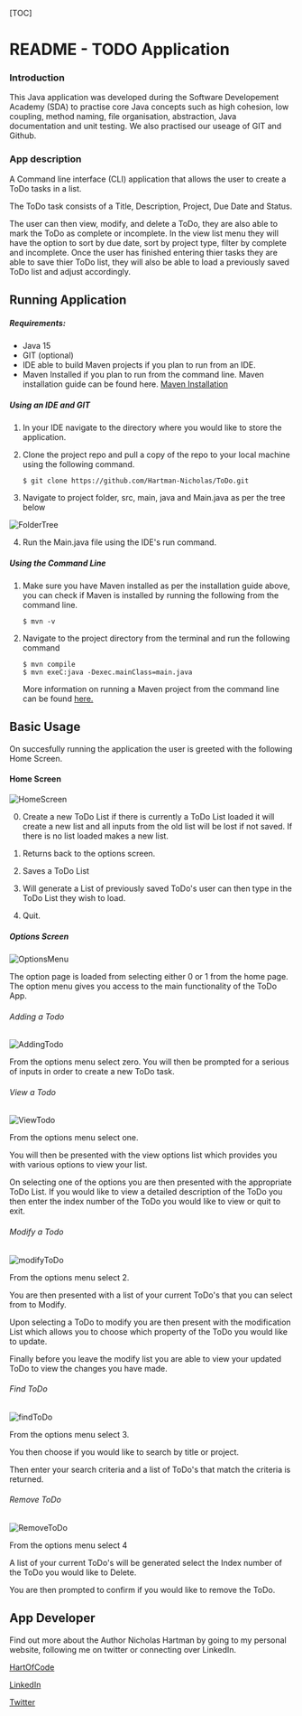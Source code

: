[TOC]

# README - TODO Application

### Introduction

This Java application was developed during the Software Developement Academy (SDA) to practise core Java concepts such as high cohesion, low coupling, method naming, file organisation, abstraction, Java documentation and unit testing. We also practised our useage of GIT and Github.

### App description

A Command line interface (CLI)  application that allows the user to create a ToDo tasks in a list. 

The ToDo task consists of a Title, Description, Project, Due Date and Status.

The user can then view, modify, and delete a ToDo, they are also able to mark the ToDo as complete or incomplete. In the view list menu they will have the option to sort by due date, sort by project type, filter by complete and incomplete. Once the user has finished entering thier tasks they are able to save thier ToDo list, they will also be able to load a previously saved ToDo list and adjust accordingly.



## Running Application

##### Requirements:

- Java 15
- GIT (optional)
- IDE able to build Maven projects if you plan to run from an IDE.
- Maven Installed if you plan to run from the command line. Maven installation guide can be found here. [Maven Installation](https://www.vogella.com/tutorials/ApacheMaven/article.html#maven_installation)



##### Using an IDE and GIT

1. In your IDE navigate to the directory where you would like to store the application.

2. Clone the project repo and pull a copy of the repo to your local machine using the following command.

   `$ git clone https://github.com/Hartman-Nicholas/ToDo.git`

3. Navigate to project folder, src, main, java and Main.java as per the tree below

![FolderTree](/Users/hartn/Documents/Projects/ToDo-App/img/FolderTree.png)

4. Run the Main.java file using the IDE's run command.

   

##### Using the Command Line

1. Make sure you have Maven installed as per the installation guide above, you can check if Maven is installed by running the following from the command line.

   `$ mvn -v`

2. Navigate to the project directory from the terminal and run the following command 

   ```
   $ mvn compile
   $ mvn exeC:java -Dexec.mainClass=main.java
   ```

   More information on running a Maven project from the command line can be found [here.](https://metamug.com/article/java/build-run-java-maven-project-command-line.html)



## Basic Usage

On succesfully running the application the user is greeted with the following Home Screen.

#### Home Screen

![HomeScreen](/Users/hartn/Documents/Projects/ToDo-App/img/HomeScreen.png)

0. Create a new ToDo List if there is currently a ToDo List loaded it will create a new list and all inputs from the old list will be lost if not saved. If there is no list loaded makes a new list.

1. Returns back to the options screen.

2. Saves a ToDo List

3. Will generate a List of previously saved ToDo's user can then type in the ToDo List they wish to load.

4. Quit.

   

##### Options Screen

![OptionsMenu](/Users/hartn/Documents/Projects/ToDo-App/img/OptionsMenu.png)



The option page is loaded from selecting either 0 or 1 from the home page. The option menu gives you access to the main functionality of the ToDo App. 

###### Adding a Todo

![AddingTodo](/Users/hartn/Documents/Projects/ToDo-App/img/AddingTodo.png)

From the options menu select zero. You will then be prompted for a serious of inputs in order to create a new ToDo task.

###### View a Todo

![ViewTodo](/Users/hartn/Documents/Projects/ToDo-App/img/ViewTodo.png)

From the options menu select one. 

You will then be presented with the view options list which provides you with various options to view your list. 

On selecting one of the options you are then presented with the appropriate ToDo List. If you would like to view a detailed description of the ToDo you then enter the index number of the ToDo you would like to view or quit to exit.

###### Modify a Todo

![modifyToDo](/Users/hartn/Documents/Projects/ToDo-App/img/modifyToDo.png)

From the options menu select 2. 

You are then presented with a list of your current ToDo's that you can select from to Modify.

Upon selecting a ToDo to modify you are then present with the modification List which allows you to choose which property of the ToDo you would like to update.

Finally before you leave the modify list you are able to view your updated ToDo to view the changes you have made.

###### Find ToDo

![findToDo](/Users/hartn/Documents/Projects/ToDo-App/img/findToDo.png)

From the options menu select 3.

You then choose if you would like to search by title or project.

Then enter your search criteria and a list of ToDo's that match the criteria is returned.

###### Remove ToDo

![RemoveToDo](/Users/hartn/Documents/Projects/ToDo-App/img/RemoveToDo.png)

From the options menu select 4

A list of your current ToDo's will be generated select the Index number of the ToDo you would like to Delete.

You are then prompted to confirm if you would like to remove the ToDo. 



## App Developer

Find out more about the Author Nicholas Hartman by going to my personal website, following me on twitter or connecting over LinkedIn.

[HartOfCode](https://www.hartofcode.com/) 

[LinkedIn](https://www.linkedin.com/in/nicholas-hartman-86201050/)

[Twitter](https://twitter.com/nich_hart)



